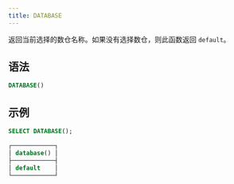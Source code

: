 ```yaml
---
title: DATABASE
---
```


返回当前选择的数仓名称。如果没有选择数仓，则此函数返回 `default`。

## 语法

```sql
DATABASE()
```

## 示例

```sql
SELECT DATABASE();

┌────────────┐
│ database() │
├────────────┤
│ default    │
└────────────┘
```